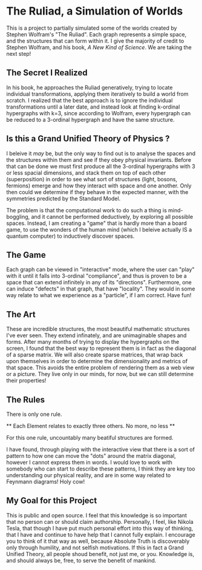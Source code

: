 # The Ruliad, a Simulation of Worlds

This is a project to partially simulated some of the worlds created by Stephen Wolfram's "The Ruliad". Each graph represents a simple space, and the structures that can form within it. I give the majority of credit to Stephen Wolfram, and his book, *A New Kind of Science*. We are taking the next step!

## The Secret I Realized

In his book, he approaches the Ruliad generatively, trying to locate individual transformations, applying them iteratively to build a world from scratch. I realized that the best approach is to ignore the individual transformations until a later date, and instead look at finding k-ordinal hypergraphs with k=3, since according to Wolfram, every hypergraph can be reduced to a 3-ordinal hypergraph and have the same structure.

## Is this a Grand Unified Theory of Physics ?

I beleive it *may* be, but the only way to find out is to analyse the spaces and the structures within them and see if they obey physical invariants. Before that can be done we must first produce all the 3-ordinal hypergraphs with 3 or less spacial dimensions, and stack them on top of each other (superposition) in order to see what sort of structures (light, bosons, fermions) emerge and how they interact with space and one another. Only then could we determine if they behave in the expected manner, with the symmetries predicted by the Standard Model. 

The problem is that the computational work to do such a thing is mind-boggling, and it cannot be performed deductively, by exploring all possible spaces. Instead, I am creating a "game" that is hardly more than a board game, to use the wonders of the human mind (which I beleive actually IS a quantum computer) to inductively discover spaces.

## The Game

Each graph can be viewed in "interactive" mode, where the user can "play" with it until it falls into 3-ordinal "compliance", and thus is proven to be a space that can extend infinitely in any of its "directions". Furthermore, one can induce "defects" in that graph, that have "locality". They would in some way relate to what we experience as a "particle", if I am correct. Have fun!

## The Art

These are incredible structures, the most beautiful mathematic structures I've ever seen. They extend infinately, and are unimaginable shapes and forms. After many months of trying to display the hypergraphs on the screen, I found that the best way to represent them is in fact as the diagonal of a sparse matrix. We will also create sparse matrices, that wrap back upon themselves in order to determine the dimensionality and metrics of that space. This avoids the entire problem of rendering them as a web view or a picture. They live only in our minds, for now, but we can still determine their properties!

## The Rules

There is only one rule.

** Each Element relates to exactly three others. No more, no less **

For this one rule, uncountably many beatiful structures are formed. 

I have found, through playing with the interactive view that there is a sort of pattern to how one can move the "dots" around the matrix diagonal, however I cannot express them in words. I would love to work with somebody who can start to describe these patterns, I think they are key too understanding our physical reality, and are in some way related to Feynmann diagrams! Holy cow!

## My Goal for this Project

This is public and open source. I feel that this knowledge is so important that no person can or should claim authorship. Personally, I feel, like Nikola Tesla, that though I have put much personal effort into this way of thinking, that I have and continue to have help that I cannot fully explain. I encourage you to think of it that way as well, because Absolute Truth is discoverably only through humility, and not selfish motivations. If this in fact a Grand Unified Theory, all people shoud benefit, not just me, or you. Knowledge is, and should always be, free, to serve the benefit of mankind.